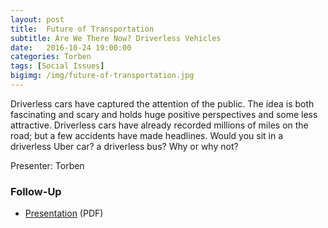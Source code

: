 ```yaml
---
layout: post
title:  Future of Transportation
subtitle: Are We There Now? Driverless Vehicles
date:   2016-10-24 19:00:00
categories: Torben
tags: [Social Issues]
bigimg: /img/future-of-transportation.jpg
---
```


Driverless cars have captured the attention of the public. The idea is both fascinating and scary and holds huge positive perspectives and some less attractive. Driverless cars have already recorded millions of miles on the road; but a few accidents have made headlines. Would you sit in a driverless Uber car? a driverless bus? Why or why not? 

Presenter: Torben

### Follow-Up

* [Presentation](/assets/present/2016/driverless-cars.pdf) (PDF) 
